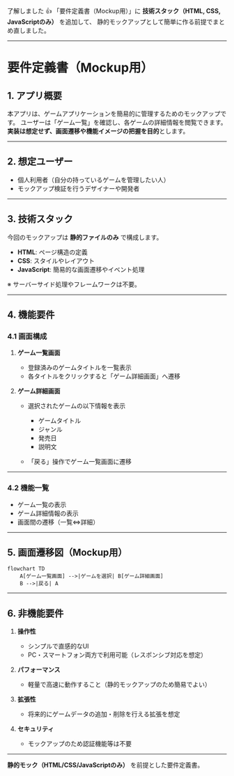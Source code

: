 了解しました 👍
「要件定義書（Mockup用）」に **技術スタック（HTML, CSS, JavaScriptのみ）** を追加して、
静的モックアップとして簡単に作る前提でまとめ直しました。

---

# 要件定義書（Mockup用）

## 1. アプリ概要

本アプリは、ゲームアプリケーションを簡易的に管理するためのモックアップです。
ユーザーは「ゲーム一覧」を確認し、各ゲームの詳細情報を閲覧できます。
**実装は想定せず、画面遷移や機能イメージの把握を目的**とします。

---

## 2. 想定ユーザー

* 個人利用者（自分の持っているゲームを管理したい人）
* モックアップ検証を行うデザイナーや開発者

---

## 3. 技術スタック

今回のモックアップは **静的ファイルのみ** で構成します。

* **HTML**: ページ構造の定義
* **CSS**: スタイルやレイアウト
* **JavaScript**: 簡易的な画面遷移やイベント処理

※ サーバーサイド処理やフレームワークは不要。

---

## 4. 機能要件

### 4.1 画面構成

1. **ゲーム一覧画面**

   * 登録済みのゲームタイトルを一覧表示
   * 各タイトルをクリックすると「ゲーム詳細画面」へ遷移

2. **ゲーム詳細画面**

   * 選択されたゲームの以下情報を表示

     * ゲームタイトル
     * ジャンル
     * 発売日
     * 説明文
   * 「戻る」操作でゲーム一覧画面に遷移

---

### 4.2 機能一覧

* ゲーム一覧の表示
* ゲーム詳細情報の表示
* 画面間の遷移（一覧⇔詳細）

---

## 5. 画面遷移図（Mockup用）

```mermaid
flowchart TD
    A[ゲーム一覧画面] -->|ゲームを選択| B[ゲーム詳細画面]
    B -->|戻る| A
```

---

## 6. 非機能要件

1. **操作性**

   * シンプルで直感的なUI
   * PC・スマートフォン両方で利用可能（レスポンシブ対応を想定）

2. **パフォーマンス**

   * 軽量で高速に動作すること（静的モックアップのため簡易でよい）

3. **拡張性**

   * 将来的にゲームデータの追加・削除を行える拡張を想定

4. **セキュリティ**

   * モックアップのため認証機能等は不要

---

 **静的モック（HTML/CSS/JavaScriptのみ）** を前提とした要件定義書。

